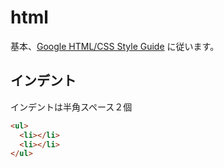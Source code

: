 # html
基本、[Google HTML/CSS Style Guide](https://google.github.io/styleguide/htmlcssguide.html) に従います。
## インデント
インデントは半角スペース２個
``` html
<ul>
  <li></li>
  <li></li>
</ul>
```

